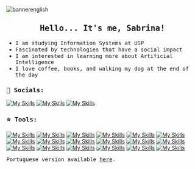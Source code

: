 
![bannerenglish](https://github.com/user-attachments/assets/ec0a0505-b2c1-43ce-89ae-894eee348bfe)

<h2 align='center'><samp>Hello... It's me, Sabrina!</samp></h2>

<ul>
  <li><samp>I am studying Information Systems at USP</samp></li>
  <li><samp>Fascinated by technologies that have a social impact</samp></li>
  <li><samp>I am interested in learning more about Artificial Intelligence</samp></li>
  <li><samp>I love coffee, books, and walking my dog at the end of the day</samp></li>
</ul>

<h3><samp>🍄 Socials:</samp></h3>

[![My Skills](https://skillicons.dev/icons?i=linkedin)](https://www.linkedin.com/in/sabrina-cristan-4a850b234/)
[![My Skills](https://skillicons.dev/icons?i=gmail)](mailto:sabrina.cristan@gmail.com)
[![My Skills](https://skillicons.dev/icons?i=instagram)](https://www.instagram.com/sabrinacristan/)

<h3><samp>⭐ Tools:</samp></h3>

[![My Skills](https://skillicons.dev/icons?i=pycharm)](https://skillicons.dev)
[![My Skills](https://skillicons.dev/icons?i=python)](https://skillicons.dev)
[![My Skills](https://skillicons.dev/icons?i=vscode)](https://skillicons.dev)
[![My Skills](https://skillicons.dev/icons?i=js)](https://skillicons.dev)
[![My Skills](https://skillicons.dev/icons?i=css)](https://skillicons.dev)
[![My Skills](https://skillicons.dev/icons?i=html)](https://skillicons.dev)
[![My Skills](https://skillicons.dev/icons?i=bootstrap)](https://skillicons.dev)
[![My Skills](https://skillicons.dev/icons?i=figma)](https://skillicons.dev)
[![My Skills](https://skillicons.dev/icons?i=php)](https://skillicons.dev)
[![My Skills](https://skillicons.dev/icons?i=laravel)](https://skillicons.dev)
[![My Skills](https://skillicons.dev/icons?i=postman)](https://skillicons.dev)
[![My Skills](https://skillicons.dev/icons?i=mysql)](https://skillicons.dev)
[![My Skills](https://skillicons.dev/icons?i=eclipse)](https://skillicons.dev)
[![My Skills](https://skillicons.dev/icons?i=java)](https://skillicons.dev)
[![My Skills](https://skillicons.dev/icons?i=arduino)](https://skillicons.dev)
[![My Skills](https://skillicons.dev/icons?i=github)](https://skillicons.dev)
[![My Skills](https://skillicons.dev/icons?i=git)](https://skillicons.dev)
[![My Skills](https://skillicons.dev/icons?i=notion)](https://skillicons.dev)

<p><samp>Portuguese version available <a href="./README.md">here</a>.</samp></p>
